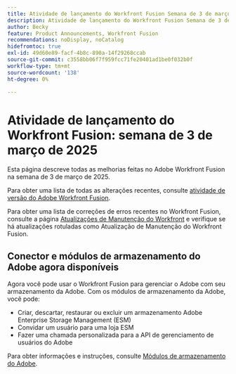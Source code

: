 ```yaml
---
title: Atividade de lançamento do Workfront Fusion Semana de 3 de março de 2025
description: Atividade de lançamento do Workfront Fusion Semana de 3 de março de 2025
author: Becky
feature: Product Announcements, Workfront Fusion
recommendations: noDisplay, noCatalog
hidefromtoc: true
exl-id: 49d60e89-facf-4b8c-890a-14f29268ccab
source-git-commit: c3558bb06f7f959fcc71fe20401ad1be0f032b0f
workflow-type: tm+mt
source-wordcount: '138'
ht-degree: 0%

---
```


# Atividade de lançamento do Workfront Fusion: semana de 3 de março de 2025

Esta página descreve todas as melhorias feitas no Adobe Workfront Fusion na semana de 3 de março de 2025.

Para obter uma lista de todas as alterações recentes, consulte [atividade de versão do Adobe Workfront Fusion](/help/workfront-fusion/fusion-product-releases/fusion-release-activity.md).

Para obter uma lista de correções de erros recentes no Workfront Fusion, consulte a página [Atualizações de Manutenção do Workfront](https://experienceleague.adobe.com/en/docs/workfront-known-issues/releases/current-updates) e verifique se há atualizações rotuladas como Atualização de Manutenção do Workfront Fusion.

## Conector e módulos de armazenamento do Adobe agora disponíveis

Agora você pode usar o Workfront Fusion para gerenciar o Adobe com seu armazenamento da Adobe. Com os módulos de armazenamento da Adobe, você pode:

* Criar, descartar, restaurar ou excluir um armazenamento Adobe Enterprise Storage Management (ESM)
* Convidar um usuário para uma loja ESM
* Fazer uma chamada personalizada para a API de gerenciamento de usuários do Adobe

Para obter informações e instruções, consulte [Módulos de armazenamento do Adobe](/help/workfront-fusion/references/apps-and-modules/adobe-connectors/adobe-storage-modules.md).
